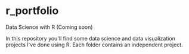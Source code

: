 # r_portfolio
Data Science with R (Coming soon)

In this repository you'll find some data science and data visualization projects I've done using R. Each folder contains an independent project.
